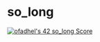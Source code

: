 # so_long

<a href="https://github.com/JaeSeoKim/badge42"><img src="https://badge42.vercel.app/api/v2/cld8v7vvc00060fl440nilura/project/3036363" alt="ofadhel's 42 so_long Score" /></a>
